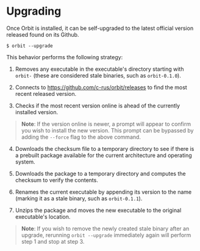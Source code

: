 # Upgrading

Once Orbit is installed, it can be self-upgraded to the latest official version released found on its Github.

```
$ orbit --upgrade
```

This behavior performs the following strategy:

1. Removes any executable in the executable's directory starting with `orbit-` (these are considered stale binaries, such as `orbit-0.1.0`).

2. Connects to https://github.com/c-rus/orbit/releases to find the most recent released version.

3. Checks if the most recent version online is ahead of the currently installed version. 

> __Note__: If the version online is newer, a prompt will appear to confirm you wish to install the new version. This prompt can be bypassed by adding the `--force` flag to the above command.

4. Downloads the checksum file to a temporary directory to see if there is a prebuilt package available for the current architecture and operating system.

5. Downloads the package to a temporary directory and computes the checksum to verify the contents.

6. Renames the current executable by appending its version to the name (marking it as a stale binary, such as `orbit-0.1.1`).

7. Unzips the package and moves the new executable to the original executable's location.


> __Note__: If you wish to remove the newly created stale binary after an upgrade, rerunning `orbit --upgrade` immediately again will perform step 1 and stop at step 3.